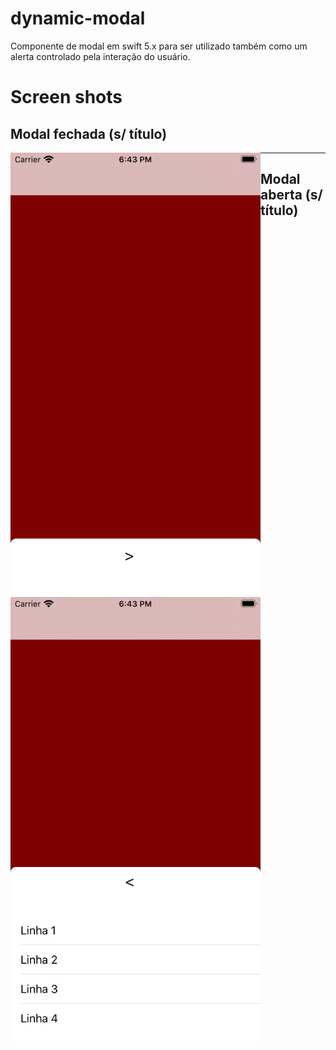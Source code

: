# dynamic-modal
Componente de modal em swift 5.x para ser utilizado também como um alerta controlado pela interação do usuário.

# Screen shots

## Modal fechada (s/ título)
<img align="left" src="snapshots/modal-closed-no-title.png" />

---

## Modal aberta (s/ título)
<img align="left" src="snapshots/modal-openned-no-title-no-background.png" />
